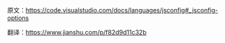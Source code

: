 原文：https://code.visualstudio.com/docs/languages/jsconfig#_jsconfig-options

翻译：https://www.jianshu.com/p/f82d9d11c32b